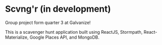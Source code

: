 # Scvng'r (in development)

Group project form quarter 3 at Galvanize! 

This is a scavenger hunt application built using ReactJS, Stormpath, React-Materialize, Google Places API, and MongoDB.
